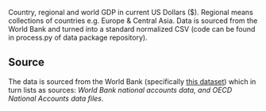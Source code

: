 Country, regional and world GDP in current US Dollars ($). Regional means
collections of countries e.g. Europe & Central Asia. Data is sourced from the
World Bank and turned into a standard normalized CSV (code can be found in
process.py of data package repository).

## Source

The data is sourced from the World Bank (specifically [this dataset][wb]) which
in turn lists as sources: *World Bank national accounts data, and OECD National
Accounts data files*.


[wb]: http://data.worldbank.org/indicator/NY.GDP.MKTP.CD

